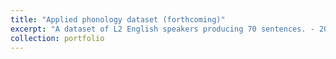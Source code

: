 ```yaml
---
title: "Applied phonology dataset (forthcoming)"
excerpt: "A dataset of L2 English speakers producing 70 sentences. - 2025 (OSF link)"
collection: portfolio
---
```

